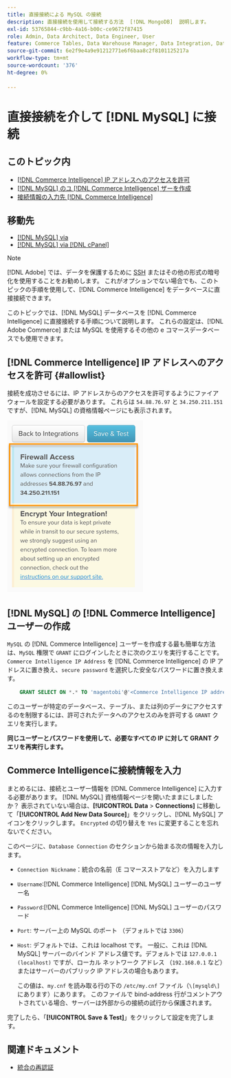 ```yaml
---
title: 直接接続による MySQL の接続
description: 直接接続を使用して接続する方法  [!DNL MongoDB]  説明します。
exl-id: 53765844-c9bb-4a16-b00c-ce9672f87415
role: Admin, Data Architect, Data Engineer, User
feature: Commerce Tables, Data Warehouse Manager, Data Integration, Data Import/Export
source-git-commit: 6e2f9e4a9e91212771e6f6baa8c2f8101125217a
workflow-type: tm+mt
source-wordcount: '376'
ht-degree: 0%

---
```


# 直接接続を介して [!DNL MySQL] に接続

## このトピック内

* [ [!DNL Commerce Intelligence] IP アドレスへのアクセスを許可](#allowlist)
* [ [!DNL MySQL]  のユ  [!DNL Commerce Intelligence] ザーを作成](#steptwo)
* [接続情報の入力先  [!DNL Commerce Intelligence]](#stepthree)

## 移動先

* [[!DNL MySQL] via ](../integrations/mysql-via-ssh-tunnel.md)
* [[!DNL MySQL] via [!DNL cPanel]](../integrations/mysql-via-cpanel.md)

>[!NOTE]
>
>[!DNL Adobe] では、データを保護するために [SSH](../integrations/mysql-via-ssh-tunnel.md) またはその他の形式の暗号化を使用することをお勧めします。 これがオプションでない場合でも、このトピックの手順を使用して、[!DNL Commerce Intelligence] をデータベースに直接接続できます。

このトピックでは、[!DNL MySQL] データベースを [!DNL Commerce Intelligence] に直接接続する手順について説明します。 これらの設定は、[!DNL Adobe Commerce] または MySQL を使用するその他の e コマースデータベースでも使用できます。

## [!DNL Commerce Intelligence] IP アドレスへのアクセスを許可 {#allowlist}

接続を成功させるには、IP アドレスからのアクセスを許可するようにファイアウォールを設定する必要があります。 これらは `54.88.76.97` と `34.250.211.151` ですが、[!DNL MySQL] の資格情報ページにも表示されます。

![MBI_Allow_Access_IPs.png](../../../assets/MBI_allow_access_IPs.png)

## [!DNL MySQL] の [!DNL Commerce Intelligence] ユーザーの作成

`MySQL` の [!DNL Commerce Intelligence] ユーザーを作成する最も簡単な方法は、`MySQL` 権限で `GRANT` にログインしたときに次のクエリを実行することです。 `Commerce Intelligence IP Address` を [!DNL Commerce Intelligence] の IP アドレスに置き換え、`secure password` を選択した安全なパスワードに置き換えます。

```sql
    GRANT SELECT ON *.* TO 'magentobi'@'<Commerce Intelligence IP address>' IDENTIFIED BY '<secure password>';
```

このユーザーが特定のデータベース、テーブル、または列のデータにアクセスするのを制限するには、許可されたデータへのアクセスのみを許可する `GRANT` クエリを実行します。

**同じユーザーとパスワードを使用して、必要なすべての IP に対して GRANT クエリを再実行します。**

## Commerce Intelligenceに接続情報を入力

まとめるには、接続とユーザー情報を [!DNL Commerce Intelligence] に入力する必要があります。 [!DNL MySQL] 資格情報ページを開いたままにしましたか？ 表示されていない場合は、**[!UICONTROL Data** > **Connections]** に移動して「**[!UICONTROL Add New Data Source]**」をクリックし、[!DNL MySQL] アイコンをクリックします。 `Encrypted` の切り替えを `Yes` に変更することを忘れないでください。

このページに、`Database Connection` のセクションから始まる次の情報を入力します。

* `Connection Nickname`：統合の名前（E コマースストアなど）を入力します
* `Username`:[!DNL Commerce Intelligence] [!DNL MySQL] ユーザーのユーザー名
* `Password`:[!DNL Commerce Intelligence] [!DNL MySQL] ユーザーのパスワード
* `Port`: サーバー上の MySQL のポート （デフォルトでは `3306`）
* `Host`: デフォルトでは、これは localhost です。 一般に、これは [!DNL MySQL] サーバーのバインド アドレス値です。デフォルトでは `127.0.0.1 (localhost)` ですが、ローカル ネットワーク アドレス （`192.168.0.1` など）またはサーバーのパブリック IP アドレスの場合もあります。

  この値は、`my.cnf` を読み取る行の下の `/etc/my.cnf` ファイル（`\[mysqld\]` にあります）にあります。 このファイルで bind-address 行がコメントアウトされている場合、サーバーは外部からの接続の試行から保護されます。

完了したら、「**[!UICONTROL Save & Test]**」をクリックして設定を完了します。

## 関連ドキュメント

* [ 統合の再認証 ](https://experienceleague.adobe.com/docs/commerce-knowledge-base/kb/how-to/mbi-reauthenticating-integrations.html)
